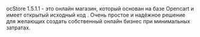 ocStore 1.5.1.1 - это онлайн магазин, который основан на базе Opencart и имеет открытый исходный код . Очень простое и надёжное решение для желающих создать собственный онлайн бизнес при минимальных затратах.
